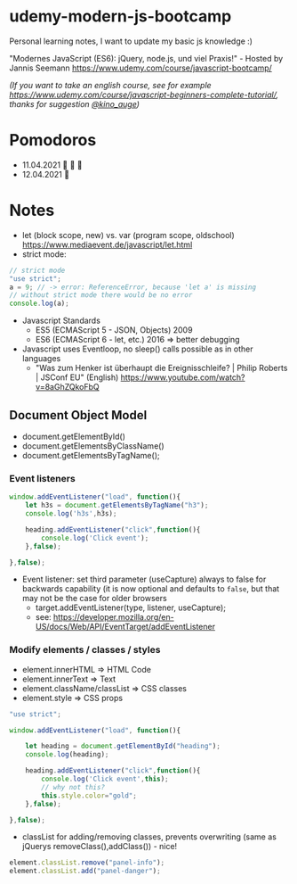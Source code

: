 # udemy-modern-js-bootcamp

Personal learning notes, I want to update my basic js knowledge :)

"Modernes JavaScript (ES6): jQuery, node.js, und viel Praxis!" - Hosted by Jannis Seemann https://www.udemy.com/course/javascript-bootcamp/

*(If you want to take an english course, see for example https://www.udemy.com/course/javascript-beginners-complete-tutorial/, thanks for suggestion [@kino_auge](https://twitter.com/kino_auge/status/1381891206351880192))*

# Pomodoros

- 11.04.2021 🍅 🍅 🍅
- 12.04.2021 🍅

# Notes

- let (block scope, new) vs. var (program scope, oldschool) https://www.mediaevent.de/javascript/let.html
- strict mode:

```javascript
// strict mode
"use strict";
a = 9; // -> error: ReferenceError, because 'let a' is missing
// without strict mode there would be no error
console.log(a);
```

- Javascript Standards
    - ES5 (ECMAScript 5 - JSON, Objects) 2009
    - ES6 (ECMAScript 6 - let, etc.) 2016 => better debugging
- Javascript uses Eventloop, no sleep() calls possible as in other languages
    - "Was zum Henker ist überhaupt die Ereignisschleife? | Philip Roberts | JSConf EU" (English) https://www.youtube.com/watch?v=8aGhZQkoFbQ

## Document Object Model

- document.getElementById()
- document.getElementsByClassName()
- document.getElementsByTagName();

### Event listeners

```javascript
window.addEventListener("load", function(){
    let h3s = document.getElementsByTagName("h3");
    console.log('h3s',h3s);

    heading.addEventListener("click",function(){
        console.log('Click event');
    },false);

},false);
```

- Event listener: set third parameter (useCapture) always to false for backwards capability (it is now optional and defaults to `false`, but that may not be the case for older browsers
    - target.addEventListener(type, listener, useCapture);
    - see: https://developer.mozilla.org/en-US/docs/Web/API/EventTarget/addEventListener

### Modify elements / classes / styles

- element.innerHTML => HTML Code
- element.innerText => Text
- element.className/classList => CSS classes
- element.style => CSS props

```javascript
"use strict";

window.addEventListener("load", function(){

    let heading = document.getElementById("heading");
    console.log(heading);

    heading.addEventListener("click",function(){
        console.log('Click event',this);
        // why not this?
        this.style.color="gold";
    },false);

},false);
```

- classList for adding/removing classes, prevents overwriting (same as jQuerys removeClass(),addClass()) - nice!

```javascript
element.classList.remove("panel-info");
element.classList.add("panel-danger");
```
 
